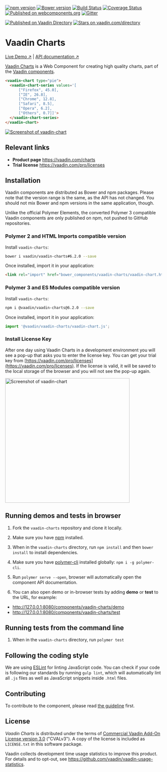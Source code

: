[![npm version](https://badgen.net/npm/v/@vaadin/vaadin-charts)](https://www.npmjs.com/package/@vaadin/vaadin-charts)
[![Bower version](https://badgen.net/github/release/vaadin/vaadin-charts)](https://github.com/vaadin/vaadin-charts/releases)
[![Build Status](https://travis-ci.org/vaadin/vaadin-charts.svg?branch=master)](https://travis-ci.org/vaadin/vaadin-charts)
[![Coverage Status](https://coveralls.io/repos/github/vaadin/vaadin-charts/badge.svg?branch=master)](https://coveralls.io/github/vaadin/vaadin-charts?branch=master)
[![Published on webcomponents.org](https://img.shields.io/badge/webcomponents.org-published-blue.svg)](https://www.webcomponents.org/element/vaadin/vaadin-charts)
[![Gitter](https://badges.gitter.im/Join%20Chat.svg)](https://gitter.im/vaadin/web-components?utm_source=badge&utm_medium=badge&utm_campaign=pr-badge)

[![Published on Vaadin  Directory](https://img.shields.io/badge/Vaadin%20Directory-published-00b4f0.svg)](https://vaadin.com/directory/component/vaadinvaadin-element)
[![Stars on vaadin.com/directory](https://img.shields.io/vaadin-directory/star/vaadin-charts.svg)](https://vaadin.com/directory/component/vaadinvaadin-charts)


# Vaadin Charts

[Live Demo ↗](https://vaadin.com/components/vaadin-charts/examples)
|
[API documentation ↗](https://vaadin.com/components/vaadin-api/html-api)


[Vaadin Charts](https://vaadin.com/components/vaadin-charts) is a Web Component for creating high quality charts, part of the [Vaadin components](https://vaadin.com/components).

<!--
```
<custom-element-demo>
  <template>
    <script src="../webcomponentsjs/webcomponents-lite.js"></script>
    <link rel="import" href="vaadin-chart.html">
    <next-code-block></next-code-block>
  </template>
</custom-element-demo>
```
-->
```html
<vaadin-chart type="pie">
  <vaadin-chart-series values='[
      ["Firefox", 45.0],
      ["IE", 26.8],
      ["Chrome", 12.8],
      ["Safari", 8.5],
      ["Opera", 6.2],
      ["Others", 0.7]]'>
  </vaadin-chart-series>
</vaadin-chart>
```

[<img src="https://raw.githubusercontent.com/vaadin/vaadin-charts/master/screenshot.png" alt="Screenshot of vaadin-chart">](https://vaadin.com/components/vaadin-chart)

## Relevant links

- **Product page** https://vaadin.com/charts
- **Trial license** https://vaadin.com/pro/licenses


## Installation

Vaadin components are distributed as Bower and npm packages.
Please note that the version range is the same, as the API has not changed.
You should not mix Bower and npm versions in the same application, though.

Unlike the official Polymer Elements, the converted Polymer 3 compatible Vaadin components
are only published on npm, not pushed to GitHub repositories.

### Polymer 2 and HTML Imports compatible version

Install `vaadin-charts`:

```sh
bower i vaadin/vaadin-charts#6.2.0 --save
```

Once installed, import it in your application:

```html
<link rel="import" href="bower_components/vaadin-charts/vaadin-chart.html">
```

### Polymer 3 and ES Modules compatible version


Install `vaadin-charts`:

```sh
npm i @vaadin/vaadin-charts@6.2.0 --save
```

Once installed, import it in your application:

```js
import '@vaadin/vaadin-charts/vaadin-chart.js';
```

### Install License Key
After one day using Vaadin Charts in a development environment you will see a pop-up that asks you to enter the license key.
You can get your trial key from [https://vaadin.com/pro/licenses](https://vaadin.com/pro/licenses).
If the license is valid, it will be saved to the local storage of the browser and you will not see the pop-up again.

[<img src="https://raw.githubusercontent.com/vaadin/vaadin-charts/6.0-preview/screenshot.png" width="400" alt="Screenshot of vaadin-chart">](https://vaadin.com/elements/-/element/vaadin-chart)


## Running demos and tests in browser

1. Fork the `vaadin-charts` repository and clone it locally.

1. Make sure you have [npm](https://www.npmjs.com/) installed.

1. When in the `vaadin-charts` directory, run `npm install` and then `bower install` to install dependencies.

1. Make sure you have [polymer-cli](https://www.npmjs.com/package/polymer-cli) installed globally: `npm i -g polymer-cli`.

1. Run `polymer serve --open`, browser will automatically open the component API documentation.

1. You can also open demo or in-browser tests by adding **demo** or **test** to the URL, for example:

  - http://127.0.0.1:8080/components/vaadin-charts/demo
  - http://127.0.0.1:8080/components/vaadin-charts/test


## Running tests from the command line

1. When in the `vaadin-charts` directory, run `polymer test`


## Following the coding style

We are using [ESLint](http://eslint.org/) for linting JavaScript code. You can check if your code is following our standards by running `gulp lint`, which will automatically lint all `.js` files as well as JavaScript snippets inside `.html` files.


## Contributing

  To contribute to the component, please read [the guideline](https://github.com/vaadin/vaadin-core/blob/master/CONTRIBUTING.md) first.


## License

_Vaadin Charts_ is distributed under the terms of
[Commercial Vaadin Add-On License version 3.0](https://vaadin.com/license/cval-3) ("CVALv3"). A copy of the license is included as ```LICENSE.txt``` in this software package.

Vaadin collects development time usage statistics to improve this product. For details and to opt-out, see https://github.com/vaadin/vaadin-usage-statistics.
